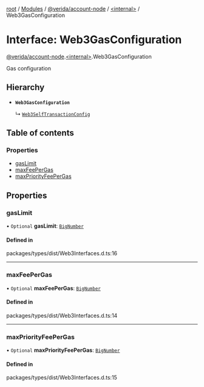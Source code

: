 [root](../README.md) / [Modules](../modules.md) / [@verida/account-node](../modules/verida_account_node.md) / [<internal\>](../modules/verida_account_node._internal_.md) / Web3GasConfiguration

# Interface: Web3GasConfiguration

[@verida/account-node](../modules/verida_account_node.md).[<internal\>](../modules/verida_account_node._internal_.md).Web3GasConfiguration

Gas configuration

## Hierarchy

- **`Web3GasConfiguration`**

  ↳ [`Web3SelfTransactionConfig`](verida_account_node._internal_.Web3SelfTransactionConfig.md)

## Table of contents

### Properties

- [gasLimit](verida_account_node._internal_.Web3GasConfiguration.md#gaslimit)
- [maxFeePerGas](verida_account_node._internal_.Web3GasConfiguration.md#maxfeepergas)
- [maxPriorityFeePerGas](verida_account_node._internal_.Web3GasConfiguration.md#maxpriorityfeepergas)

## Properties

### gasLimit

• `Optional` **gasLimit**: [`BigNumber`](../classes/verida_account_node._internal_.BigNumber.md)

#### Defined in

packages/types/dist/Web3Interfaces.d.ts:16

___

### maxFeePerGas

• `Optional` **maxFeePerGas**: [`BigNumber`](../classes/verida_account_node._internal_.BigNumber.md)

#### Defined in

packages/types/dist/Web3Interfaces.d.ts:14

___

### maxPriorityFeePerGas

• `Optional` **maxPriorityFeePerGas**: [`BigNumber`](../classes/verida_account_node._internal_.BigNumber.md)

#### Defined in

packages/types/dist/Web3Interfaces.d.ts:15
